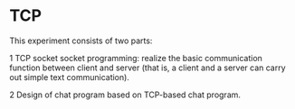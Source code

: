 # TCP
This experiment consists of two parts:

1 TCP socket socket programming: realize the basic communication function between client and server (that is, a client and a server can carry out simple text communication).

2 Design of chat program based on TCP-based chat program.
